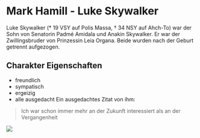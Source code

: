 # Mark Hamill - Luke Skywalker
Luke Skywalker (* 19 VSY auf Polis Massa, † 34 NSY auf Ahch-To) war der Sohn von Senatorin Padmé Amidala und Anakin Skywalker. Er war der Zwillingsbruder von Prinzessin Leia Organa. Beide wurden nach der Geburt getrennt aufgezogen.
## Charakter Eigenschaften
* freundlich
* sympatisch
* ergeizig
* alle ausgedacht
Ein ausgedachtes Zitat von ihm:
> Ich war schon immer mehr an der Zukunft interessiert
> als an der Vergangenheit
<img src="https://upload.wikimedia.org/wikipedia/commons/9/9b/Mark_Hamill_%281978%29.jpg"/>